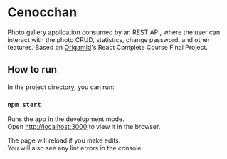 # Cenocchan

Photo gallery application consumed by an REST API, where the user can interact with the photo CRUD, statistics, change password, and other features. Based on [Origamid](http://origamid.com)'s React Complete Course Final Project.

## How to run

In the project directory, you can run:

### `npm start`

Runs the app in the development mode.\
Open [http://localhost:3000](http://localhost:3000) to view it in the browser.

The page will reload if you make edits.\
You will also see any lint errors in the console.
